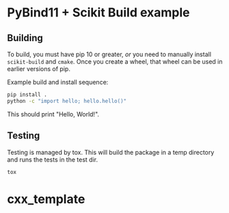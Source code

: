 # PyBind11 + Scikit Build example


## Building

To build, you must have pip 10 or greater, *or* you need to manually install
`scikit-build` and `cmake`. Once you create a wheel, that wheel can be used in
earlier versions of pip.

Example build and install sequence:

```bash
pip install .
python -c "import hello; hello.hello()"
```

This should print "Hello, World!".

## Testing

Testing is managed by tox. This will build the package in a temp directory and runs the tests in the test dir.

```shell
tox
```
# cxx_template
